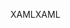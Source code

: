 <span data-ttu-id="07d8d-101">XAML</span><span class="sxs-lookup"><span data-stu-id="07d8d-101">XAML</span></span>